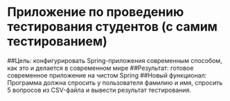 
# Приложение по проведению тестирования студентов (с самим тестированием)
##Цель:
 конфигурировать Spring-приложения современным способом, как это и делается в современном мире
##Результат:
 готовое современное приложение на чистом Spring
##Новый функционал:
Программа должна спросить у пользователя фамилию и имя, спросить 5 вопросов из CSV-файла и вывести результат тестирования.
